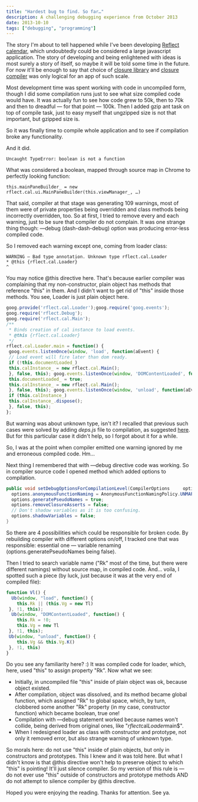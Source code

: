 ```yaml
---
title: "Hardest bug to find. So far…"
description: A challenging debugging experience from October 2013
date: 2013-10-10
tags: ["debugging", "programming"]
---
```


The story I'm about to tell happened while I've been developing [Reflect calendar](https://reflectcal.com), which undoubtedly could be considered a large javascript application. The story of developing and being enlightened with ideas is most surely a story of itself, so maybe it will be told some time in the future. For now it'll be enough to say that choice of [closure library](https://code.google.com/p/closure-library/) and [closure compiler](https://developers.google.com/closure/compiler/) was only logical for an app of such scale.

Most development time was spent working with code in uncompiled form, though I did some compilation runs just to see what size compiled code would have. It was actually fun to see how code grew to 50k, then to 70k and then to dreadful — for that point — 100k. Then I added gzip ant task on top of compile task, just to easy myself that ungzipped size is not that important, but gzipped size is.

So it was finally time to compile whole application and to see if compilation broke any functionality.

And it did.

```
Uncaught TypeError: boolean is not a function
```

What was considered a boolean, mapped through source map in Chrome to perfectly looking function:

```
this.mainPaneBuilder_ = new rflect.cal.ui.MainPaneBuilder(this.viewManager_, …)
```

That said, compiler at that stage was generating 109 warnings, most of them were of private properties being overridden and class methods being incorrectly overridden, too. So at first, I tried to remove every and each warning, just to be sure that compiler do not complain. It was one strange thing though: —debug (dash-dash-debug) option was producing error-less compiled code.

So I removed each warning except one, coming from loader class:

```
WARNING — Bad type annotation. Unknown type rflect.cal.Loader
* @this {rflect.cal.Loader}
^
```

You may notice @this directive here. That's because earlier compiler was complaining that my non-constructor, plain object has methods that reference "this" in them. And I didn't want to get rid of "this" inside those methods. You see, Loader is just plain object here.

```javascript
goog.provide('rflect.cal.Loader');goog.require('goog.events');
goog.require('rflect.Debug');
goog.require('rflect.cal.Main');
/**
 * Binds creation of cal instance to load events.
 * @this {rflect.cal.Loader}
 */
rflect.cal.Loader.main = function() {
 goog.events.listenOnce(window, 'load', function(aEvent) {
 // Load event will fire later than dom ready.
 if (!this.documentLoaded_)
 this.calInstance_ = new rflect.cal.Main();
 }, false, this); goog.events.listenOnce(window, 'DOMContentLoaded', function(aEvent) {
 this.documentLoaded_ = true;
 this.calInstance_ = new rflect.cal.Main();
 }, false, this); goog.events.listenOnce(window, 'unload', function(aEvent) {
 if (this.calInstance_)
 this.calInstance_.dispose();
 }, false, this);
};
```

But warning was about unknown type, isn't it? I recalled that previous such cases were solved by adding *deps.js* file to compilation, as suggested [here](http://code.google.com/p/closure-library/wiki/FrequentlyAskedQuestions#When_I_compile_with_type-checking_on,_I_get_warnings_about_%22). But for this particular case it didn't help, so I forgot about it for a while.

So, I was at the point when compiler emitted one warning ignored by me and erroneous compiled code. Hm…

Next thing I remembered that with —debug directive code was working. So in compiler source code I opened method which added options to compilation.

```java
public void setDebugOptionsForCompilationLevel(CompilerOptions     options) {
  options.anonymousFunctionNaming = AnonymousFunctionNamingPolicy.UNMAPPED;
  options.generatePseudoNames = true;
  options.removeClosureAsserts = false;
  // Don't shadow variables as it is too confusing.
  options.shadowVariables = false;
}
```

So there are 4 possibilities which could be responsible for broken code. By rebuilding compiler with different options on/off, I tracked one that was responsible: essential one — variable renaming (options.generatePseudoNames being false).

Then I tried to search variable name ("Rk" most of the time, but there were different namings) without source map, in compiled code. And… voila, I spotted such a piece (by luck, just because it was at the very end of compiled file):

```javascript
function Vl() {
  Ub(window, "load", function() {
    this.Rk || (this.Vg = new Tl)
 }, !1, this);
  Ub(window, "DOMContentLoaded", function() {
    this.Rk = !0;
    this.Vg = new Tl
 }, !1, this);
 Ub(window, "unload", function() {
    this.Vg && this.Vg.K()
 }, !1, this)
}
```

Do you see any familiarity here? :) It was compiled code for loader, which, here, used "this" to assign property "Rk". Now what we see:

- Initially, in uncompiled file "this" inside of plain object was ok, because object existed.
- After compilation, object was dissolved, and its method became global function, which assigned "Rk" to global space, which, by turn, clobbered some another "Rk" property (in my case, constructor function) which became boolean, true one!
- Compilation with —debug statement worked because names won't collide, being derived from original ones, like "$rflect$cal$Loader$main$".
- When I redesigned loader as class with constructor and prototype, not only it removed error, but also strange warning of unknown type.

So morals here: do not use "this" inside of plain objects, but only in constructors and prototypes. This I knew and it was told here. But what I didn't know is that @this directive won't help to preserve object to which "this" is pointing! It'll just silence compiler. So my version of this rule is — do not ever use "this" outside of constructors and prototype methods AND do not attempt to silence compiler by @this directive.

Hoped you were enjoying the reading. Thanks for attention. See ya.
